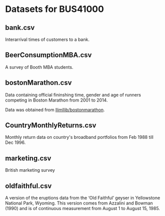 # Datasets for BUS41000

## bank.csv

Interarrival times of customers to a bank.

## BeerConsumptionMBA.csv

A survey of Booth MBA students.

## bostonMarathon.csv

Data containing official fininshing time, gender and age of runners 
competing in Boston Marathon from 2001 to 2014.

Data was obtained from [llimllib/bostonmarathon](https://github.com/llimllib/bostonmarathon).

## CountryMonthlyReturns.csv

Monthly return data on country's broadband portfolios from Feb 1988 till Dec 1996.

## marketing.csv

British marketing survey 

## oldfaithful.csv

A version of the eruptions data from the ‘Old Faithful’ geyser in Yellowstone National Park, Wyoming. This version comes from Azzalini and Bowman (1990) and is of continuous measurement from August 1 to August 15, 1985.
